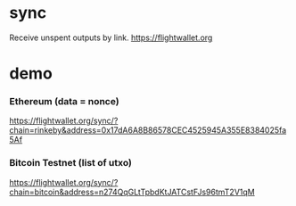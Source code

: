 # sync
Receive unspent outputs by link. https://flightwallet.org

# demo

### Ethereum (data = nonce)
https://flightwallet.org/sync/?chain=rinkeby&address=0x17dA6A8B86578CEC4525945A355E8384025fa5Af

### Bitcoin Testnet (list of utxo)
https://flightwallet.org/sync/?chain=bitcoin&address=n274QqGLtTpbdKtJATCstFJs96tmT2V1qM
